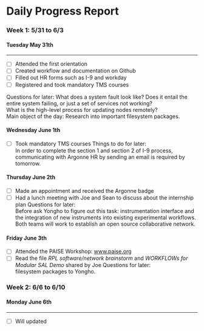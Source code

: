 # Daily Progress Report

### Week 1: 5/31 to 6/3 ###
#### Tuesday May 31th ####
----------------------------------------------
- [ ] Attended the first orientation
- [ ] Created workflow and documentation on Github
- [ ] Filled out HR forms such as I-9 and workday
- [ ] Registered and took mandatory TMS courses

Questions for later:
What does a system fault look like? Does it entail the entire system failing, or just a set of services not working?  
What is the high-level process for updating nodes remotely?  
Main object of the day: Research into important filesystem packages.

#### Wednesday June 1th ####
- [ ] Took mandatory TMS courses
Things to do for later:  
In order to complete the section 1 and section 2 of I-9 process, communicating with Argonne HR by sending an email is required by tomorrow.  

#### Thursday June 2th ####
- [ ] Made an appointment and received the Argonne badge
- [ ] Had a lunch meeting with Joe and Sean to discuss about the internship plan
Questions for later:  
Before ask Yongho to figure out this task: instrumentation interface and the integration of new instruments into existing experimental workflows. Both teams will work to establish an open source collaborative network.

#### Friday June 3th ####
- [ ] Attended the PAISE Workshop: www.paise.org
- [ ] Read the file *RPL software/network brainstorm* and *WORKFLOWs for Modular SAL Demo* shared by Joe
Questions for later:  
filesystem packages to Yongho.

### Week 2: 6/6 to 6/10 ###
#### Monday June 6th ####
----------------------------------------------
- [ ] Will updated
